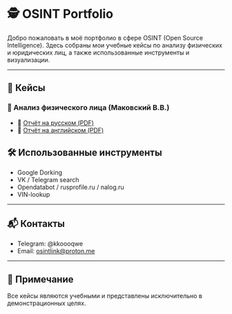 # 🕵️ OSINT Portfolio 

Добро пожаловать в моё портфолио в сфере OSINT (Open Source Intelligence). Здесь собраны мои учебные кейсы по анализу физических и юридических лиц, а также использованные инструменты и визуализации.

---


## 📁 Кейсы

### 👤 Анализ физического лица (Маковский В.В.)
- 📄 [Отчёт на русском (PDF)](./01_Person_Analysis_Makovskiy_ru.pdf)
- 📄 [Отчёт на английском (PDF)](./01_Person_Analysis_Makovskiy_en.pdf)


## 🛠 Использованные инструменты

- Google Dorking
- VK / Telegram search
- Opendatabot / rusprofile.ru / nalog.ru
- VIN-lookup


---

## 📬 Контакты

- Telegram: @kkoooqwe
- Email: osintlink@proton.me

---

## 📌 Примечание

Все кейсы являются учебными и представлены исключительно в демонстрационных целях.
